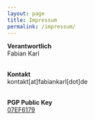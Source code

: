 ```yaml
---
layout: page
title: Impressum
permalink: /impressum/
---
```

<b>Verantwortlich</b>
<br>Fabian Karl
<p></p>
<br><b>Kontakt</b>
<br>kontakt[at]fabiankarl[dot]de
<p></p>
<br><b>PGP Public Key</b>
<br><a href="http://pgp.mit.edu/pks/lookup?op=get&search=0x27CA622007EF6179
">07EF6179</a>
